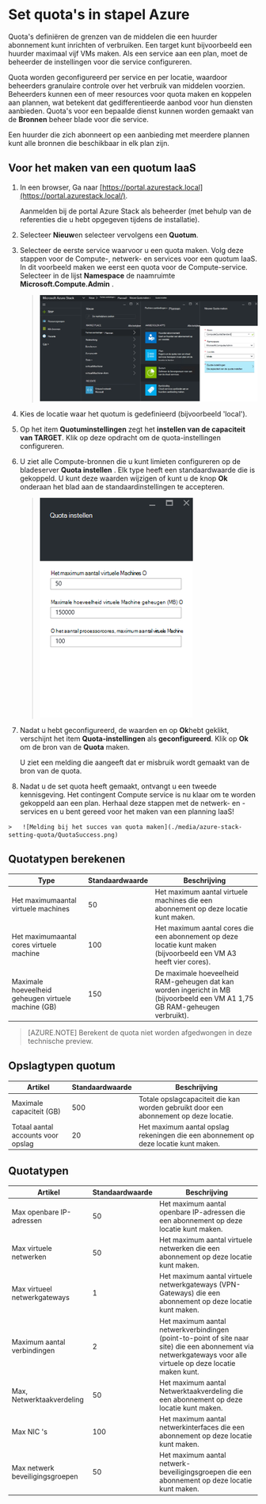 <properties
    pageTitle="Quota's in stapel Azure | Microsoft Azure"
    description="Beheerders instellen quota voor het beperken van het maximumbedrag van huurders toegang tot hebben bronnen."
    services="azure-stack"
    documentationCenter=""
    authors="mattmcg"
    manager="byronr"
    editor=""/>

<tags
    ms.service="azure-stack"
    ms.workload="na"
    ms.tgt_pltfrm="na"
    ms.devlang="na"
    ms.topic="get-started-article"
    ms.date="09/26/2016"
    ms.author="mattmcg"/>



# <a name="set-quotas-in-azure-stack"></a>Set quota's in stapel Azure

Quota's definiëren de grenzen van de middelen die een huurder abonnement kunt inrichten of verbruiken. Een target kunt bijvoorbeeld een huurder maximaal vijf VMs maken. Als een service aan een plan, moet de beheerder de instellingen voor die service configureren.

Quota worden geconfigureerd per service en per locatie, waardoor beheerders granulaire controle over het verbruik van middelen voorzien. Beheerders kunnen een of meer resources voor quota maken en koppelen aan plannen, wat betekent dat gedifferentieerde aanbod voor hun diensten aanbieden. Quota's voor een bepaalde dienst kunnen worden gemaakt van de **Bronnen** beheer blade voor die service.

Een huurder die zich abonneert op een aanbieding met meerdere plannen kunt alle bronnen die beschikbaar in elk plan zijn.

## <a name="to-create-an-iaas-quota"></a>Voor het maken van een quotum IaaS

1.  In een browser, Ga naar [https://portal.azurestack.local](https://portal.azurestack.local/).

    Aanmelden bij de portal Azure Stack als beheerder (met behulp van de referenties die u hebt opgegeven tijdens de installatie).

2.  Selecteer **Nieuw**en selecteer vervolgens een **Quotum**.

3.  Selecteer de eerste service waarvoor u een quota maken. Volg deze stappen voor de Compute-, netwerk- en services voor een quotum IaaS.
In dit voorbeeld maken we eerst een quota voor de Compute-service. Selecteer in de lijst **Namespace** de naamruimte **Microsoft.Compute.Admin** .

    > ![Een nieuwe Compute quota maken](./media/azure-stack-setting-quota/NewComputeQuota.PNG)

4.  Kies de locatie waar het quotum is gedefinieerd (bijvoorbeeld 'local').

5.  Op het item **Quotuminstellingen** zegt het **instellen van de capaciteit van TARGET**. Klik op deze opdracht om de quota-instellingen configureren.

6.  U ziet alle Compute-bronnen die u kunt limieten configureren op de bladeserver **Quota instellen** . Elk type heeft een standaardwaarde die is gekoppeld. U kunt deze waarden wijzigen of kunt u de knop **Ok** onderaan het blad aan de standaardinstellingen te accepteren.

    > ![Het instellen van een contingent Compute](./media/azure-stack-setting-quota/SetQuotasBladeCompute.PNG)

7.  Nadat u hebt geconfigureerd, de waarden en op **Ok**hebt geklikt, verschijnt het item **Quota-instellingen** als **geconfigureerd**. Klik op **Ok** om de bron van de **Quota** maken.

    U ziet een melding die aangeeft dat er misbruik wordt gemaakt van de bron van de quota.

8.   Nadat u de set quota heeft gemaakt, ontvangt u een tweede kennisgeving. Het contingent Compute service is nu klaar om te worden gekoppeld aan een plan. Herhaal deze stappen met de netwerk- en -services en u bent gereed voor het maken van een planning IaaS!

    >   ![Melding bij het succes van quota maken](./media/azure-stack-setting-quota/QuotaSuccess.png)

## <a name="compute-quota-types"></a>Quotatypen berekenen

|**Type**                    |**Standaardwaarde**| **Beschrijving**|
|--------------------------- | ------------------------------------|------------------------------------------------------------------|
|Het maximumaantal virtuele machines   |50|Het maximum aantal virtuele machines die een abonnement op deze locatie kunt maken. |
|Het maximumaantal cores virtuele machine              |100|Het maximum aantal cores die een abonnement op deze locatie kunt maken (bijvoorbeeld een VM A3 heeft vier cores).|
|Maximale hoeveelheid geheugen virtuele machine (GB)         |150|De maximale hoeveelheid RAM-geheugen dat kan worden ingericht in MB (bijvoorbeeld een VM A1 1,75 GB RAM-geheugen verbruikt).|

> [AZURE.NOTE] Berekent de quota niet worden afgedwongen in deze technische preview.

## <a name="storage-quota-types"></a>Opslagtypen quotum

|**Artikel**                           |**Standaardwaarde**   |**Beschrijving**|
|---------------------------------- |------------------- |-----------------------------------------------------------|
|Maximale capaciteit (GB)              |500                 |Totale opslagcapaciteit die kan worden gebruikt door een abonnement op deze locatie.|
|Totaal aantal accounts voor opslag   |20                  |Het maximum aantal opslag rekeningen die een abonnement op deze locatie kunt maken.|

## <a name="network-quota-types"></a>Quotatypen

|**Artikel**                                                   |**Standaardwaarde**   |**Beschrijving**|
|----------------------------------------------------------| ------------------- |--------------------------------------------------------------------------------------------------------------------------------------------------------------------|
| Max openbare IP-adressen                         |50                  |Het maximum aantal openbare IP-adressen die een abonnement op deze locatie kunt maken. |
| Max virtuele netwerken                   |50                  |Het maximum aantal virtuele netwerken die een abonnement op deze locatie kunt maken. |
| Max virtueel netwerkgateways           |1                   |Het maximum aantal virtuele netwerkgateways (VPN-Gateways) die een abonnement op deze locatie kunt maken. |
| Maximum aantal verbindingen                |2                   |Het maximum aantal netwerkverbindingen (point-to-point of site naar site) die een abonnement via netwerkgateways voor alle virtuele op deze locatie maken kunt. |
| Max, Netwerktaakverdeling                     |50                  |Het maximum aantal Netwerktaakverdeling die een abonnement op deze locatie kunt maken. |
| Max NIC 's                               |100                 |Het maximum aantal netwerkinterfaces die een abonnement op deze locatie kunt maken. |
| Max netwerk beveiligingsgroepen            |50                  |Het maximum aantal netwerk-beveiligingsgroepen die een abonnement op deze locatie kunt maken. |
